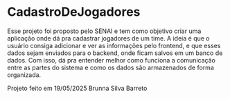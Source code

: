# CadastroDeJogadores

Esse projeto foi proposto pelo SENAI e tem como objetivo criar uma aplicação onde dá pra cadastrar jogadores de um time. A ideia é que o usuário consiga adicionar e ver as informações pelo frontend, e que esses dados sejam enviados para o backend, onde ficam salvos em um banco de dados. Com isso, dá pra entender melhor como funciona a comunicação entre as partes do sistema e como os dados são armazenados de forma organizada.



Projeto feito em 19/05/2025
Brunna Silva Barreto
